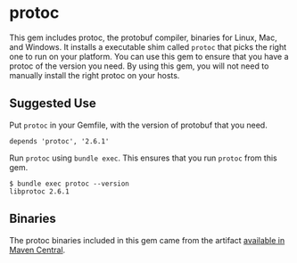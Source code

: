 protoc
==================

This gem includes protoc, the protobuf compiler, binaries for Linux, Mac, and Windows. It installs a executable shim
called `protoc` that picks the right one to run on your platform. You can use this gem to ensure that you have a protoc
of the version you need. By using this gem, you will not need to manually install the right protoc on your hosts.

## Suggested Use

Put `protoc` in your Gemfile, with the version of protobuf that you need.

```
depends 'protoc', '2.6.1'
```

Run `protoc` using `bundle exec`. This ensures that you run `protoc` from this gem.

```
$ bundle exec protoc --version
libprotoc 2.6.1
```

## Binaries

The protoc binaries included in this gem came from the artifact
[available in Maven Central](http://search.maven.org/#artifactdetails%7Ccom.google.protobuf%7Cprotoc%7C2.6.1%7Cpom).
